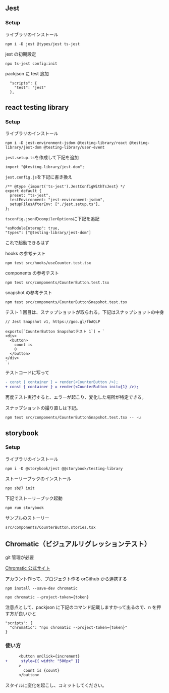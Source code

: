 ## Jest

### Setup

ライブラリのインストール

```
npm i -D jest @types/jest ts-jest
```

jest の初期設定

```
npx ts-jest config:init

```

packjson に test 追加

```
  "scripts": {
    "test": "jest"
  },
```

## react testing library

### Setup

ライブラリのインストール

```
npm i -D jest-environment-jsdom @testing-library/react @testing-library/jest-dom @testing-library/user-event
```

`jest.setup.ts`を作成して下記を追加

```
import "@testing-library/jest-dom";
```

`jest.config.js`を下記に書き換え

```
/** @type {import('ts-jest').JestConfigWithTsJest} */
export default {
  preset: "ts-jest",
  testEnvironment: "jest-environment-jsdom",
  setupFilesAfterEnv: ["./jest.setup.ts"],
};
```

`tsconfig.json`の`compilerOptions`に下記を追記

```
"esModuleInterop": true,
"types": ["@testing-library/jest-dom"]
```

これで起動できるはず

hooks の参考テスト

```
npm test src/hooks/useCounter.test.tsx
```

components の参考テスト

```
npm test src/components/CounterButton.test.tsx
```

snapshot の参考テスト

```
npm test src/components/CounterButtonSnapshot.test.tsx
```

テスト 1 回目は、スナップショットが取られる。下記はスナップショットの中身

```
// Jest Snapshot v1, https://goo.gl/fbAQLP

exports[`CounterButton Snapshotテスト 1`] = `
<div>
  <button>
    count is
    0
  </button>
</div>
`;
```

テストコードに写って

```diff
- const { container } = render(<CounterButton />);
+ const { container } = render(<CounterButton init={1} />);
```

再度テスト実行すると、エラーが起こり、変化した場所が特定できる。

スナップショットの撮り直しは下記。

```
npm test src/components/CounterButtonSnapshot.test.tsx -- -u
```

## storybook

### Setup

ライブラリのインストール

```
npm i -D @storybook/jest @@storybook/testing-library
```

ストーリーブックのインストール

```
npx sb@7 init
```

下記でストーリーブック起動

```
npm run storybook
```

サンプルのストーリー

`src/components/CounterButton.stories.tsx`

## Chromatic（ビジュアルリグレッションテスト）

git 管理が必要

[Chromatic 公式サイト](https://www.chromatic.com/)

アカウント作って、プロジェクト作る orGithub から連携する

```
npm install --save-dev chromatic
```

```
npx chromatic --project-token={token}
```

注意点として、packjson に下記のコマンド記載しますかって出るので、n を押す方が良いかと

```
"scripts": {
  "chromatic": "npx chromatic --project-token={token}"
}
```

### 使い方

```diff
      <button onClick={increment}
+      style={{ width: "500px" }}
      >
        count is {count}
      </button>
```

スタイルに変化を起こし、コミットしてください。
